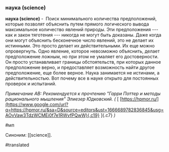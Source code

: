 ### наука (science)

**наука (science)** -  Поиск минимального количества предположений, которые позволят объяснить путем прямого логического вывода максимальное количество явлений природы. Эти предположения --- как и закон тяготения --- никогда не могут быть доказаны. Даже когда они могут объяснить бесконечное число явлений, это не делает их истинными. Это просто делает их действительными. Их еще можно опровергнуть. Одно явление, которое невозможно объяснить, делает предположение ложным, но при этом не умаляет его достоверности. Он просто устанавливает границы обстоятельств, при которых данное предположение верно, и предоставляет возможность найти другое предположение, еще более верное. Наука занимается не истинами, а действительностью. Вот почему все в науке открыто для постоянных проверок и испытаний.

*Примечание АВ: Рекомендуется к прочтению "Гарри Поттер и методы рационального мышления" Элиезер Юдковский. (* [ [https://hpmor.ru/](https://www.google.com/url?q=https://hpmor.ru/&sa=D&source=editors&ust=1666689782836845&usg=AOvVaw3TdzWCMEi0f7e1RWvfPQwW){.c19} ]{.c7} *)*

#мп

Синоним: [[science]].

#translated
